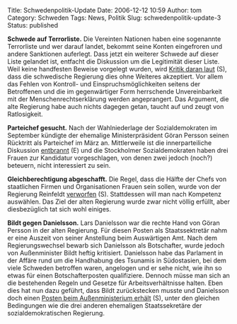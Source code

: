 Title: Schwedenpolitik-Update
Date: 2006-12-12 10:59
Author: tom
Category: Schweden
Tags: News, Politik
Slug: schwedenpolitik-update-3
Status: published

**Schwede auf Terrorliste.** Die Vereinten Nationen haben eine
sogenannte Terrorliste und wer darauf landet, bekommt seine Konten
eingefroren und andere Sanktionen auferlegt. Dass jetzt ein weiterer
Schwede auf dieser Liste gelandet ist, entfacht die Diskussion um die
Legitimität dieser Liste. Weil keine handfesten Beweise vorgelegt
wurden, wird [Kritik daran
laut](http://www.svd.se/dynamiskt/inrikes/did_14237250.asp) (S), dass
die schwedische Regierung dies ohne Weiteres akzeptiert. Vor allem das
Fehlen von Kontroll- und Einspruchsmöglichkeiten seitens der Betroffenen
und die im gegenwärtiger Form herrschende Unvereinbarkeit mit der
Menschenrechtserklärung werden angeprangert. Das Argument, die alte
Regierung habe auch nichts dagegen getan, taucht auf und zeugt von
Ratlosigkeit.

**Parteichef gesucht.** Nach der Wahlniederlage der Sozialdemokraten im
September kündigte der ehemalige Ministerpräsident Göran Persson seinen
Rücktritt als Parteichef im März an. Mittlerweile ist die
innerparteiliche Diskussion
[entbrannt](http://www.thelocal.se/5759/20061211/) (E) und die
Stockholmer Sozialdemokraten haben drei Frauen zur Kandidatur
vorgeschlagen, von denen zwei jedoch (noch?) beteuern, nicht
interessiert zu sein.

**Gleichberechtigung abgeschafft.** Die Regel, dass die Hälfte der Chefs
von staatlichen Firmen und Organisationen Frauen sein sollen, wurde von
der Regierung Reinfeldt
[verworfen](http://www.dn.se/DNet/jsp/polopoly.jsp?d=1042&a=596375&previousRenderType=6)
(S). Stattdessen will man nach Kompetenz auswählen. Das Ziel der alten
Regierung wurde zwar nicht völlig erfüllt, aber diesbezüglich tat sich
wohl einiges.

**Bildt gegen Danielsson.** Lars Danielsson war die rechte Hand von
Göran Persson in der alten Regierung. Für diesen Posten als
Staatssektretär nahm er eine Auszeit von seiner Anstellung beim
Auswärtigen Amt. Nach dem Regierungswechsel bewarb sich Danielsson als
Botschafter, wurde jedoch von Außenminister Bildt heftig kritisiert.
Danielsson habe das Parlament in der Affäre rund um die Handhabung des
Tsunamis in Südostasien, bei dem viele Schweden betroffen waren,
angelogen und er sehe nicht, wie ihn so etwas für einen
Botschafterposten qualifiziere. Dennoch müsse man sich an die
bestehenden Regeln und Gesetze für Arbeitsverhältnisse halten. Eben dies
hat nun dazu geführt, dass Bildt zurückstecken musste und Danielsson
doch einen [Posten beim Außenministerium
erhält](http://www.dn.se/DNet/jsp/polopoly.jsp?a=595941) (S), unter den
gleichen Bedingungen wie die drei anderen ehemaligen Staatssekretäre der
sozialdemokratischen Regierung.

